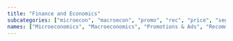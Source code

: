 ```yaml
---
title: "Finance and Economics"
subcategories: ["microecon", "macroecon", "promo", "rec", "price", "segment", "churn", "trading", "accounting"]
names: ["Microeconomics", "Macroeconomics", "Promotions & Ads", "Recommendation Systems", "Pricing", "Customer Segmentation", "Customer Churn", "Trading", "Accounting"]
---
```


